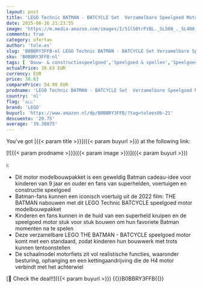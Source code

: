 ```yaml
---
layout: post
title: 'LEGO Technic BATMAN - BATCYCLE Set  Verzamelbare Speelgoed Motor  Schaalmodel Bouwpakket voor Kinderen van het Iconische Superhelden Voertuig uit de 2022 Film  Cadeau voor Jongens of Meisjes 42155'
date: 2025-06-26 21:23:55
image: 'https://m.media-amazon.com/images/I/51lSOtrPzBL._SL500_._SL400_.jpg'
comments: true
category: ofertas
author: 'tole.es'
slug: 'B0BBRY3FFB-nl LEGO Technic BATMAN - BATCYCLE Set Verzamelbare Speelgoed...'
sku: 'B0BBRY3FFB-nl'
tags: [ 'Bouw- & constructiespeelgoed','Speelgoed & spellen','Speelgoedbouwsets','lego','🇳🇱', ]
actualPrice: 38.63 EUR
currency: EUR
price: 38.63
comparePrice: 54.99 EUR
prodname: 'LEGO Technic BATMAN - BATCYCLE Set  Verzamelbare Speelgoed Motor  Schaalmodel Bouwpakket voor Kinderen van het Iconische Superhelden Voertuig uit de 2022 Film  Cadeau voor Jongens of Meisjes 42155'
country: 'nl'
flag: '🇳🇱'
brand: 'LEGO'
buyurl: 'https://www.amazon.nl/dp/B0BBRY3FFB/?tag=tolees0b-21'
descuento: '29.75'
average: '39.30875'
---
```


You've got [{{< param title >}}]({{< param buyurl >}}) at the following link:

[![{{< param prodname >}}]({{< param image >}})]({{< param buyurl >}})

ℹ️:

- Dit motor modelbouwpakket is een geweldig Batman cadeau-idee voor kinderen van 9 jaar en ouder en fans van superhelden, voertuigen en constructie speelgoed
- Batman-fans kunnen een iconisch voertuig uit de 2022 film: THE BATMAN nabouwen met dit LEGO Technic BATCYCLE speelgoed motor modelbouwpakket
- Kinderen en fans kunnen in de huid van een superheld kruipen en de speelgoed motor stuk voor stuk bouwen om hun favoriete Batman momenten na te spelen
- Deze verzamelbare LEGO THE BATMAN - BATCYCLE speelgoed motor komt met een standaard, zodat kinderen hun bouwwerk met trots kunnen tentoonstellen
- De schaalmodel motorfiets zit vol realistische functies, waaronder besturing, ophanging en een kettingaandrijving die de H4 motor verbindt met het achterwiel

[🛒 Check the deal!!]({{< param buyurl >}})
{{<world>}}B0BBRY3FFB{{</world>}}
